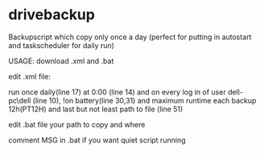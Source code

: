 drivebackup
===========

Backupscript which copy only once a day (perfect for putting in autostart and taskscheduler for daily run)

USAGE:
download .xml and .bat

edit .xml file:

run once daily(line 17) at 0:00 (line 14) and on every log in of user dell-pc\dell (line 10), !on battery(line 30,31) and maximum runtime each backup 12h(PT12H) and last but not least path to file (line 51)

edit .bat file your path to copy and where

comment MSG in .bat if you want quiet script running
